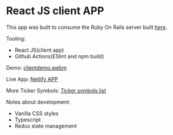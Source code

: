 # React JS client APP

This app was built to consume the Ruby On Rails server built [here](https://github.com/christianpaez/rails--demo/blob/main/README.md).

Tooling:
- React JS(client app)
- Github Actions(ESlint and npm build)

Demo: [clientdemo.webm](https://github.com/christianpaez/react-demo/assets/45642493/6cb4f9e4-44bf-40e1-b6e1-52a4273c00a3)

Live App: [Netlify APP](https://stellar-pudding-ff631d.netlify.app/)

More Ticker Symbols: [Ticker symbols list](https://stockanalysis.com/stocks/)

Notes about development:
- Vanilla CSS styles
- Typescript
- Redux state management

